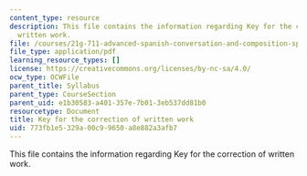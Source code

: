 ```yaml
---
content_type: resource
description: This file contains the information regarding Key for the correction of
  written work.
file: /courses/21g-711-advanced-spanish-conversation-and-composition-spring-2014/773fb1e5329a00c99650a8e882a3afb7_MIT21G_711S14_Correct_Key.pdf
file_type: application/pdf
learning_resource_types: []
license: https://creativecommons.org/licenses/by-nc-sa/4.0/
ocw_type: OCWFile
parent_title: Syllabus
parent_type: CourseSection
parent_uid: e1b30583-a401-357e-7b01-3eb537dd81b0
resourcetype: Document
title: Key for the correction of written work
uid: 773fb1e5-329a-00c9-9650-a8e882a3afb7
---
```

This file contains the information regarding Key for the correction of written work.